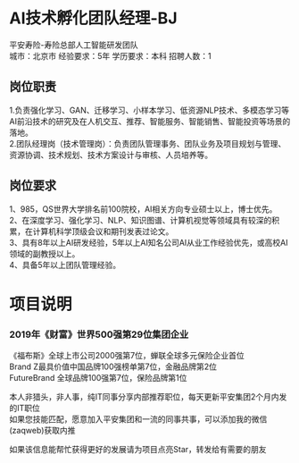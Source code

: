 # AI技术孵化团队经理-BJ
平安寿险-寿险总部人工智能研发团队  
城市：北京市 经验要求：5年 学历要求：本科  招聘人数：1

## 岗位职责
1.负责强化学习、GAN、迁移学习、小样本学习、低资源NLP技术、多模态学习等AI前沿技术的研究及在人机交互、推荐、智能服务、智能销售、智能投资等场景的落地。   
2.团队经理岗（技术管理岗）：负责团队管理事务、团队业务及项目规划与管理、资源协调、技术规划、技术方案设计与审核、人员培养等。

## 岗位要求
1、985，QS世界大学排名前100院校，AI相关方向专业硕士以上，博士优先。   
2、在深度学习、强化学习、NLP、知识图谱、计算机视觉等领域具有较深的积累，在计算机科学顶级会议和期刊发表过论文。   
3、具有8年以上AI研发经验，5年以上AI知名公司AI从业工作经验优先，或高校AI领域的副教授以上。   
4、具备5年以上团队管理经验。

# 项目说明

### 2019年《财富》世界500强第29位集团企业
《福布斯》全球上市公司2000强第7位，蝉联全球多元保险企业首位  
Brand Z最具价值中国品牌100强榜单第7位，金融品牌第2位  
FutureBrand 全球品牌100强第7位，保险品牌第1位

本人非猎头，非人事，纯IT同事分享内部推荐职位，每天更新平安集团2个月内发的IT职位  
如果您技能匹配，愿意加入平安集团和一流的同事共事，可以添加我的微信(zaqweb)获取内推 

如果该信息能帮忙获得更好的发展请为项目点亮Star，转发给有需要的朋友




